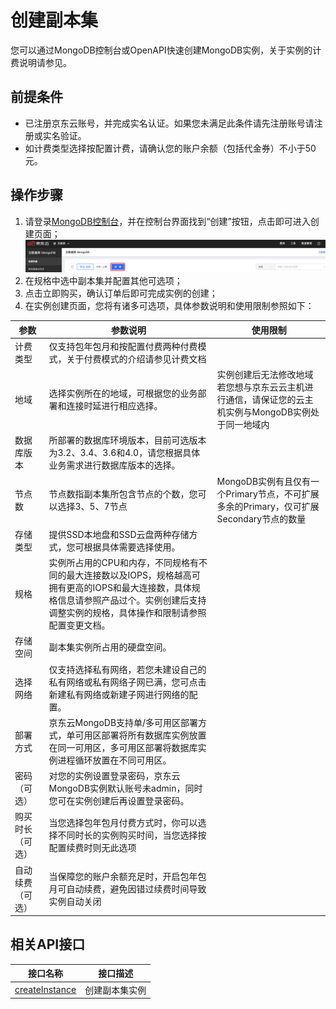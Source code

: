 # 创建副本集

您可以通过MongoDB控制台或OpenAPI快速创建MongoDB实例，关于实例的计费说明请参见。



## 前提条件

- 已注册京东云账号，并完成实名认证。如果您未满足此条件请先注册账号请注册或实名验证。
- 如计费类型选择按配置计费，请确认您的账户余额（包括代金券）不小于50元。



## 操作步骤

1. 请登录[MongoDB控制台](https://mongodb-console.jdcloud.com/mongodb)，并在控制台界面找到“创建”按钮，点击即可进入创建页面；![img](../../../../../image/mongodb/createReplicaSet.png)
2. 在规格中选中副本集并配置其他可选项；
3. 点击立即购买，确认订单后即可完成实例的创建；
4. 在实例创建页面，您将有诸多可选项，具体参数说明和使用限制参照如下：

| 参数             | 参数说明                                                     | 使用限制                                                     |
| ---------------- | ------------------------------------------------------------ | ------------------------------------------------------------ |
| 计费类型         | 仅支持包年包月和按配置付费两种付费模式，关于付费模式的介绍请参见计费文档 |                                                              |
| 地域             | 选择实例所在的地域，可根据您的业务部署和连接时延进行相应选择。 | 实例创建后无法修改地域若您想与京东云云主机进行通信，请保证您的云主机实例与MongoDB实例处于同一地域内 |
| 数据库版本       | 所部署的数据库环境版本，目前可选版本为3.2、3.4、3.6和4.0，请您根据具体业务需求进行数据库版本的选择。 |                                                              |
| 节点数           | 节点数指副本集所包含节点的个数，您可以选择3、5、7节点        | MongoDB实例有且仅有一个Primary节点，不可扩展多余的Primary，仅可扩展Secondary节点的数量 |
| 存储类型         | 提供SSD本地盘和SSD云盘两种存储方式，您可根据具体需要选择使用。 |                                                              |
| 规格             | 实例所占用的CPU和内存，不同规格有不同的最大连接数以及IOPS，规格越高可拥有更高的IOPS和最大连接数，具体规格信息请参照产品过个。实例创建后支持调整实例的规格，具体操作和限制请参照配置变更文档。 |                                                              |
| 存储空间         | 副本集实例所占用的硬盘空间。                                 |                                                              |
| 选择网络         | 仅支持选择私有网络，若您未建设自己的私有网络或私有网络子网已满，您可点击新建私有网络或新建子网进行网络的配置。 |                                                              |
| 部署方式         | 京东云MongoDB支持单/多可用区部署方式，单可用区部署将所有数据库实例放置在同一可用区，多可用区部署将数据库实例进程循环放置在不同可用区。 |                                                              |
| 密码（可选）     | 对您的实例设置登录密码，京东云MongoDB实例默认账号未admin，同时您可在实例创建后再设置登录密码。 |                                                              |
| 购买时长（可选） | 当您选择包年包月付费方式时，你可以选择不同时长的实例购买时间，当您选择按配置续费时则无此选项 |                                                              |
| 自动续费（可选） | 当保障您的账户余额充足时，开启包年包月可自动续费，避免因错过续费时间导致实例自动关闭 |                                                              |





## 相关API接口

| 接口名称                                                     | 接口描述       |
| ------------------------------------------------------------ | -------------- |
| [createInstance](../../../../../API/JCS-for-MongoDB/Instance-Management/createInstance.md) | 创建副本集实例 |